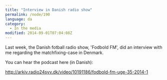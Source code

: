 ```yaml
---
title: "Interview in Danish radio show"
permalink: /node/190
language: da
category:
  - In the media
modified: 2014-09-01T07:04:08Z
---
```


Last week, the Danish fotball radio show, 'Fodbold FM', did an interview with me regarding the matchfixing-case in Denmark.

You can hear the podcast here (in Danish):

<http://arkiv.radio24syv.dk/video/10191186/fodbold-fm-uge-35-2014-1>
